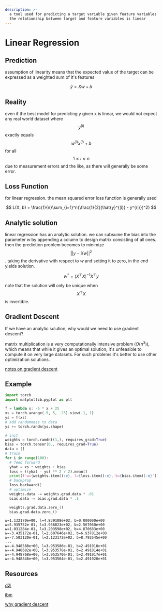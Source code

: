 ```yaml
---
description: >-
  a tool used for predicting a target variable given feature variables assuming
  the relationship between target and feature variables is linear
---
```


# Linear Regression

## Prediction

assumption of linearity means that the expected value of the target can be expressed as a weighted sum of it's features

$$
\hat{y} = Xw + b
$$

## Reality

even if the best model for predicting y given x is linear, we would not expect any real world dataset where $$y^{(i)}$$ exactly equals $$w^{(i)} x^{(i)}+b$$ for all $$1 \leq i \leq n$$ due to measurement errors and the like, as there will generally be some error.

## Loss Function

for linear regression. the mean squared error loss function is generally used

$$
L(X, b) = \frac{1}{n}\sum_{i=1}^n{\frac{1}{2}(\hat{y}^{(i)} - y^{(i)})^2}
$$

## Analytic solution

linear regression has an analytic solution. we can subsume the bias into the parameter $w$ by appending a column to design matrix consisting of all ones. then the prediction problem becomes to minimize $$|| y - Xw ||^2$$. taking the derivative with respect to $w$ and setting it to zero, in the end yields solution.

$$
w^* = (X^\top X)^{-1}X^\top y
$$

note that the solution will only be unique when $$X^\top X$$ is invertible.

## Gradient Descent

If we have an analytic solution, why would we need to use gradient descent?

matrix multiplication is a very computationally intensive problem ($O(n^3)$), which means that while it gives an optimal solution, it's unfeasible to compute it on very large datasets. For such problems it's better to use other optimization solutions.

[notes on gradient descent](gradient-descent.md)

## Example

```python
import torch
import matplotlib.pyplot as plt

f = lambda x: -5 * x + 25
xs = torch.arange(-5, 5, .25).view(-1, 1)
ys = f(xs)
# add randomness to data
ys += torch.randn(ys.shape)

# init
weights = torch.randn((1,), requires_grad=True)
bias = torch.tensor(0., requires_grad=True)
data = []
# train
for i in range(100):
  # feed forward
  yhat = xs * weights + bias
  loss = ((yhat - ys) ** 2 / 2).mean()
  print(f'w={weights.item():e}, l={loss.item():e}, b={bias.item():e}')
  # backprop
  loss.backward()
  # optimize
  weights.data -= weights.grad.data * .01
  bias.data -= bias.grad.data * .1

  weights.grad.data.zero_()
  bias.grad.data.zero_()
```

```
w=1.132170e+00, l=4.839108e+02, b=0.000000e+00
w=5.935752e-01, l=3.936823e+02, b=2.567060e+00
w=1.031284e-01, l=3.203598e+02, b=4.870683e+00
w=-3.435172e-01, l=2.607646e+02, b=6.937812e+00
w=-7.503120e-01, l=2.123172e+02, b=8.792645e+00
...
w=-4.948588e+00, l=3.953586e-01, b=2.491010e+01
w=-4.948682e+00, l=3.953578e-01, b=2.491014e+01
w=-4.948768e+00, l=3.953570e-01, b=2.491017e+01
w=-4.948846e+00, l=3.953564e-01, b=2.491020e+01
```

## Resources

[d2l](https://d2l.ai/chapter\_linear-regression/linear-regression.html)

[ibm](https://www.ibm.com/topics/linear-regression)

[why gradient descent](https://towardsdatascience.com/why-gradient-descent-is-so-common-in-data-science-def3e6515c5c)
